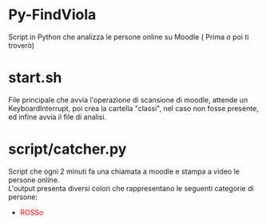 # Py-FindViola
Script in Python che analizza le persone online su Moodle ( Prima o poi ti troverò)

# start.sh
File principale che avvia l'operazione di scansione di moodle, attende un KeyboardInterrupt, poi crea la cartella "classi", nel caso non fosse presente, ed infine avvia il file di analisi.

# script/catcher.py
Script che ogni 2 minuti fa una chiamata a moodle e stampa a video le persone online.<br>
L'output presenta diversi colori che rappresentano le seguenti categorie di persone:<br>
* <font color="red">ROSSo</font>

